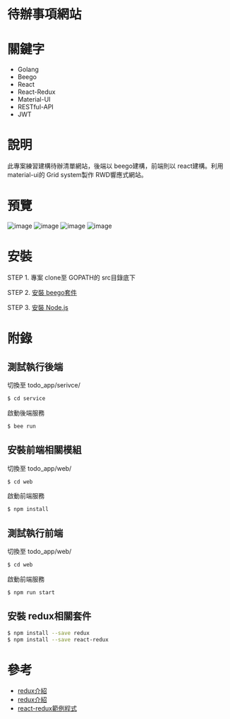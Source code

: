 # 待辦事項網站

# 關鍵字

- Golang
- Beego
- React
- React-Redux
- Material-UI
- RESTful-API
- JWT

# 說明

此專案練習建構待辦清單網站，後端以 beego建構，前端則以 react建構。利用 material-ui的 Grid system製作 RWD響應式網站。

# 預覽

![image](https://github.com/lya79/todo_app/blob/master/01.png)
![image](https://github.com/lya79/todo_app/blob/master/02.png)
![image](https://github.com/lya79/todo_app/blob/master/03.png)
![image](https://github.com/lya79/todo_app/blob/master/04.png)

# 安裝

STEP 1. 專案 clone至 GOPATH的 src目錄底下

STEP 2. [安裝 beego套件](https://beego.me/)

STEP 3. [安裝 Node.js](https://nodejs.org/en/)

# 附錄

## 測試執行後端
切換至 todo_app/serivce/
```sh
$ cd service
```

啟動後端服務
```sh
$ bee run
```

## 安裝前端相關模組
切換至 todo_app/web/
```sh
$ cd web
```

啟動前端服務
```sh
$ npm install
```


## 測試執行前端
切換至 todo_app/web/
```sh
$ cd web
```

啟動前端服務
```sh
$ npm run start
```

## 安裝 redux相關套件
```sh
$ npm install --save redux
$ npm install --save react-redux
```


# 參考
- [redux介紹](http://taobaofed.org/blog/2016/08/18/react-redux-connect/)
- [redux介紹](http://www.superbug.me/2018/02/06/react-redux-tutorial-for-beginners-learning-redux-in-2018/)
- [react-redux範例程式](https://github.com/xnng/react-redux-practice/tree/master/react-redux)
